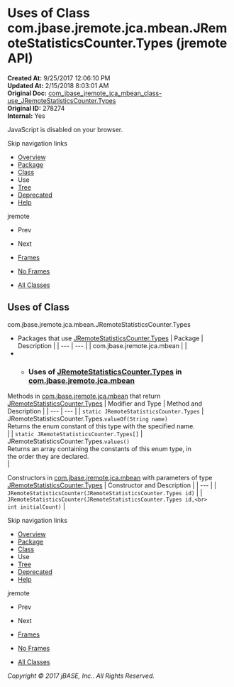 # Uses of Class com.jbase.jremote.jca.mbean.JRemoteStatisticsCounter.Types (jremote   API)

**Created At:** 9/25/2017 12:06:10 PM  
**Updated At:** 2/15/2018 8:03:01 AM  
**Original Doc:** [com_jbase_jremote_jca_mbean_class-use_JRemoteStatisticsCounter.Types](https://docs.jbase.com/39267-class-use/com_jbase_jremote_jca_mbean_class-use_JRemoteStatisticsCounter.Types)  
**Original ID:** 278274  
**Internal:** Yes  

<!--<br>    try {<br>        if (location.href.indexOf('is-external=true') == -1) {<br>            parent.document.title="Uses of Class com.jbase.jremote.jca.mbean.JRemoteStatisticsCounter.Types (jremote   API)";<br>        }<br>    }<br>    catch(err) {<br>    }<br>//-->
JavaScript is disabled on your browser.

Skip navigation links

- [Overview](../../../../../../overview-summary.html)
- [Package](./../../com.jbase.jremote.jca.mbean-%28jremote---api%29)
- [Class](./../../jremotestatisticscounter-%28jremote---api%29 "enum in com.jbase.jremote.jca.mbean")
- Use
- [Tree](./../../com.jbase.jremote.jca.mbean-class-hierarchy-%28jremote---api%29)
- [Deprecated](../../../../../../deprecated-list.html)
- [Help](../../../../../../help-doc.html)


jremote <br>

- Prev
- Next


- [Frames](./../uses-of-class-com.jbase.jremote.jca.mbean.jremotestatisticscounter-%28jremote---api%29)
- [No Frames](./../uses-of-class-com.jbase.jremote.jca.mbean.jremotestatisticscounter-%28jremote---api%29)


- [All Classes](../../../../../../allclasses-noframe.html)


<!--<br>  allClassesLink = document.getElementById("allclasses\_navbar\_top");<br>  if(window==top) {<br>    allClassesLink.style.display = "block";<br>  }<br>  else {<br>    allClassesLink.style.display = "none";<br>  }<br>  //-->

## Uses of Class
com.jbase.jremote.jca.mbean.JRemoteStatisticsCounter.Types

- Packages that use [JRemoteStatisticsCounter.Types](./../../jremotestatisticscounter-%28jremote---api%29 "enum in com.jbase.jremote.jca.mbean") | Package | Description |
| --- | --- |
| com.jbase.jremote.jca.mbean |   |
- - ### Uses of [JRemoteStatisticsCounter.Types](./../../jremotestatisticscounter-%28jremote---api%29 "enum in com.jbase.jremote.jca.mbean") in [com.jbase.jremote.jca.mbean](./../../com.jbase.jremote.jca.mbean-%28jremote---api%29)


Methods in [com.jbase.jremote.jca.mbean](./../../com.jbase.jremote.jca.mbean-%28jremote---api%29) that return [JRemoteStatisticsCounter.Types](./../../jremotestatisticscounter-%28jremote---api%29 "enum in com.jbase.jremote.jca.mbean") | Modifier and Type | Method and Description |
| --- | --- |
| `static JRemoteStatisticsCounter.Types` | JRemoteStatisticsCounter.Types.`valueOf(String name)`<br>Returns the enum constant of this type with the specified name.<br> |
| `static JRemoteStatisticsCounter.Types[]` | JRemoteStatisticsCounter.Types.`values()`<br>Returns an array containing the constants of this enum type, in<br>the order they are declared.<br> |



Constructors in [com.jbase.jremote.jca.mbean](./../../com.jbase.jremote.jca.mbean-%28jremote---api%29) with parameters of type [JRemoteStatisticsCounter.Types](./../../jremotestatisticscounter-%28jremote---api%29 "enum in com.jbase.jremote.jca.mbean") | Constructor and Description |
| --- |
| `JRemoteStatisticsCounter(JRemoteStatisticsCounter.Types id)`  |
| `JRemoteStatisticsCounter(JRemoteStatisticsCounter.Types id,<br>                        int initialCount)`  |

Skip navigation links

- [Overview](../../../../../../overview-summary.html)
- [Package](./../../com.jbase.jremote.jca.mbean-%28jremote---api%29)
- [Class](./../../jremotestatisticscounter-%28jremote---api%29 "enum in com.jbase.jremote.jca.mbean")
- Use
- [Tree](./../../com.jbase.jremote.jca.mbean-class-hierarchy-%28jremote---api%29)
- [Deprecated](../../../../../../deprecated-list.html)
- [Help](../../../../../../help-doc.html)


jremote <br>

- Prev
- Next


- [Frames](./../uses-of-class-com.jbase.jremote.jca.mbean.jremotestatisticscounter-%28jremote---api%29)
- [No Frames](./../uses-of-class-com.jbase.jremote.jca.mbean.jremotestatisticscounter-%28jremote---api%29)


- [All Classes](../../../../../../allclasses-noframe.html)


<!--<br>  allClassesLink = document.getElementById("allclasses\_navbar\_bottom");<br>  if(window==top) {<br>    allClassesLink.style.display = "block";<br>  }<br>  else {<br>    allClassesLink.style.display = "none";<br>  }<br>  //-->

*Copyright © 2017 jBASE, Inc.. All Rights Reserved.*
